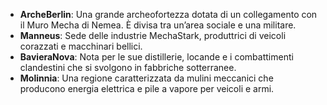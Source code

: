 
- **ArcheBerlin**: Una grande archeofortezza dotata di un collegamento con il Muro Mecha di Nemea. È divisa tra un’area sociale e una militare.
- **Manneus**: Sede delle industrie MechaStark, produttrici di veicoli corazzati e macchinari bellici.
- **BavieraNova**: Nota per le sue distillerie, locande e i combattimenti clandestini che si svolgono in fabbriche sotterranee.
- **Molinnia**: Una regione caratterizzata da mulini meccanici che producono energia elettrica e pile a vapore per veicoli e armi.